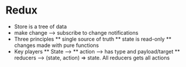 # Redux

* Store is a tree of data
* make change --> subscribe to change notifications
* Three principles
** single source of truth
** state is read-only
** changes made with pure functions
* Key players
** State --> 
** action --> has type and payload/target
** reducers --> (state, action) => state. All reducers gets all actions